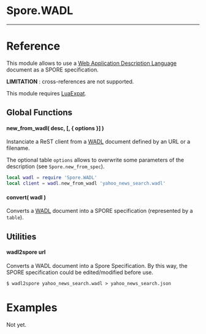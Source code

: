 
# Spore.WADL

---

# Reference

This module allows to use a
[Web Application Description Language](http://www.w3.org/Submission/wadl/)
document as a SPORE specification.

__LIMITATION__ : cross-references are not supported.

This module requires [LuaExpat](http://www.keplerproject.org/luaexpat/).

## Global Functions

#### new_from_wadl( desc, [, { options }] )

Instanciate a ReST client from a [WADL](http://www.w3.org/Submission/wadl/)
document defined by an URL or a filename.

The optional table `options` allows to overwrite some parameters
of the description (see `Spore.new_from_spec`).

```lua
local wadl = require 'Spore.WADL'
local client = wadl.new_from_wadl 'yahoo_news_search.wadl'
```

#### convert( wadl )

Converts a [WADL](http://www.w3.org/Submission/wadl/)
document into a SPORE specification (represented by a `table`).

## Utilities

#### wadl2spore url

Converts a WADL document into a Spore Specification. By this way, the SPORE specification could be edited/modified before use.

```
$ wadl2spore yahoo_news_search.wadl > yahoo_news_search.json
```

# Examples

Not yet.
